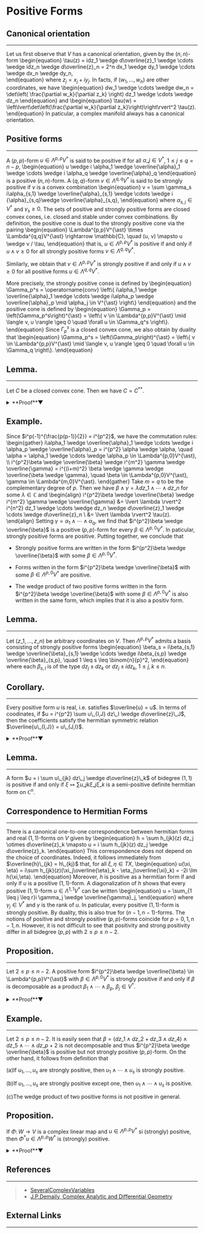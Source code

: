 <script type="text/javascript" async src="https://cdnjs.cloudflare.com/ajax/libs/mathjax/2.7.7/MathJax.js?config=TeX-MML-AM_CHTML">
</script>
<script type="text/x-mathjax-config">
 MathJax.Hub.Config({
 tex2jax: {
 inlineMath: [['$', '$'], ["\\(","\\)"] ],
 displayMath: [ ['$$','$$'], ["\\[","\\]"] ]
 }
 });
</script>

# Positive Forms
## Canonical orientation
***
Let us first observe that $V$ has a canonical orientation, given by the $(n,n)$-form 
\begin{equation}
    \tau(z) = idz\_1 \wedge d\overline{z}\_1 \wedge \cdots \wedge idz\_n \wedge d\overline{z}\_n
    = 2^n dx\_1 \wedge dy\_1 \wedge \cdots \wedge dx\_n \wedge dy\_n,    
\end{equation}
where $z_j = x_j + i y_j$. 
In facts, if $(w_1, \ldots, w_n)$ are other coordinates, we have 
\begin{equation}
    dw_1 \wedge \cdots \wedge dw_n 
    = \det\left( \frac{\partial w_k}{\partial z_k} \right) dz_1 \wedge \cdots \wedge dz_n
\end{equation}
and 
\begin{equation}
    \tau(w) = \left\lvert\det\left(\frac{\partial w_k}{\partial z_k}\right)\right\rvert^2 \tau(z). 
\end{equation}
In paticular, a complex manifold always has a canonical orientation.

## Positive forms
***
A $(p,p)$-form $u \in \Lambda^{p,p}V^{\ast}$ is said to be positive 
if for all $\alpha\_j \in V^{\ast}$, $1 \leq j \leq q = n - p$,
\begin{equation}
    u \wedge i \alpha\_1 \wedge \overline{\alpha}\_1 \wedge \cdots \wedge i \alpha\_q \wedge \overline{\alpha}\_q
\end{equation}
is a positive $(n,n)$-form.
A $(q,q)$-form $v \in \Lambda^{q,q}V^{\ast}$ is said to be strongly positive if $v$ is a convex combination
\begin{equation}
    v = \sum \gamma\_s i\alpha\_{s,1} \wedge \overline{\alpha}\_{s,1} \wedge \cdots \wedge i {\alpha}\_{s,q}\wedge \overline{\alpha}\_{s,q},
\end{equation}
where $\alpha_{s,j} \in V^{\ast}$ and $\gamma_s \geq 0$.
The sets of positive and strongly positive forms are closed convex cones, i.e. 
closed and stable under convex combinations.
By definition, the positive cone is dual to the strongly positive cone via the pairing
\begin{equation}
    \Lambda^{p,p}V^{\ast} \times \Lambda^{q,q}V^{\ast} \rightarrow \mathbb{C}, 
    \quad (u, v) \mapsto u \wedge v / \tau,
\end{equation}
that is, $u \in \Lambda^{p,p}V^{\ast}$ is positive 
if and only if $u \wedge v \geq 0$ for all strongly positive forms $v \in \Lambda^{q,q}V^{\ast}$.

Similarly, we obtain that $v \in \Lambda^{p,p}V^{\ast}$ is strongly positive 
if and only if $u \wedge v \geq 0$ for all positive forms $u \in \Lambda^{q,q}V^{\ast}$.

More precisely, the strongly positive conse is defined by 
\begin{equation}
    \Gamma_p^s = \operatorname{conv}
    \left\\\{ i\alpha_1 \wedge \overline{\alpha}_1 \wedge \cdots \wedge i\alpha_p \wedge \overline{\alpha}_p 
    \mid \alpha_j \in V^{\ast} \right\\\}
\end{equation}
and the positive cone is defined by 
\begin{equation}
    \Gamma_p = \left(\Gamma_p^s\right)^{\ast}
    = \left\\\{ v \in \Lambda^{p,p}V^{\ast} \mid \langle v, u \rangle \geq 0 \quad \forall u \in \Gamma_q^s \right\\\}.
\end{equation}
Since $\Gamma_p^s$ is a closed convex cone, we also obtain by duality that 
\begin{equation}
    \Gamma_p^s = \left(\Gamma_p\right)^{\ast} 
    = \left\\\{ v \in \Lambda^{p,p}V^{\ast} 
    \mid \langle v, u \rangle \geq 0 \quad \forall u \in \Gamma_q \right\\\}.
\end{equation}  

## Lemma.
***
Let $C$ be a closed convex cone.
Then we have $C = C^{\ast\ast}$.

<details><summary>**Proof**▼</summary><div>
    By definition, it follows that $C \subset C^{\ast\ast}$.
    For the other direction, we need to show 
    that any element not in $C$ has negative inner product with at least one element in $C^{\ast\ast}$.
    Suppose $x \notin C$, then by Farkas Lemma, 
    there exists a hyperplane which separates the point $x$ and the closed convex set $C$.
    Thus there exists $y$ such that $y^Tx < 0 \leq y^Tz$, $\forall z \in C$.
    This implies $y \in C^{\ast}$ and $x \notin C^{\ast\ast}$, which completes the proof.□
</div></details>

## Example.
Since $i^p(-1)^{\frac{p(p-1)}{2}} = i^{p^2}$, we have the commutation rules:
\begin{gather}
    i\alpha\_1 \wedge \overline{\alpha}\_1 \wedge \cdots \wedge i \alpha\_p \wedge \overline{\alpha}\_p 
    = i^{p^2} \alpha \wedge \alpha, 
    \quad \alpha = \alpha\_1 \wedge \cdots \wedge \alpha\_p \in \Lambda^{p,0}V^{\ast}, \\\\
    i^{p^2}\beta \wedge \overline{\beta} \wedge i^{m^2} \gamma \wedge \overline{\gamma}
    = i^{(i+m)^2} \beta \wedge \gamma \wedge \overline{\beta \wedge \gamma}, 
    \quad \beta \in \Lambda^{p,0}V^{\ast}, \gamma \in \Lambda^{m,0}V^{\ast}. 
\end{gather}
Take $m = q$ to be the complementary degree of $p$.
Then we have $\beta \wedge \gamma = \lambda dz\_1 \wedge \cdots \wedge dz\_n$ for some $\lambda \in \mathbb{C}$
and 
\begin{align}
    i^{p^2}\beta \wedge \overline{\beta} \wedge i^{m^2} \gamma \wedge \overline{\gamma}
    &= \lvert \lambda \rvert^2 i^{n^2} dz\_1 \wedge \cdots \wedge dz\_n \wedge d\overline{z}\_1 \wedge \cdots \wedge d\overline{z}\_n \\
    &= \lvert \lambda \rvert^2 \tau(z).
\end{align}
Setting $\gamma = \alpha_1 \wedge \cdots \wedge \alpha_q$, we find that 
$i^{p^2}\beta \wedge \overline{\beta}$ is a positive $(p,p)$-form for every $\beta \in \Lambda^{p,0}V^{\ast}$.
In paticular, strongly positive forms are positive.
Putting together, we conclude that 

* Strongly positive forms are written in the form $i^{p^2}\beta \wedge \overline{\beta}$ 
with some $\beta \in \Lambda^{p,0}V^{\ast}$.

* Forms written in the form  $i^{p^2}\beta \wedge \overline{\beta}$ 
with some $\beta \in \Lambda^{p,0}V^{\ast}$ are positive.

* The wedge product of two positive forms written in the form $i^{p^2}\beta \wedge \overline{\beta}$ 
with some $\beta \in \Lambda^{p,0}V^{\ast}$ is also written in the same form, 
which implies that it is also a positiv form.

## Lemma.
***
Let $(z\_1, \ldots, z\_n)$ be arbitrary coordinates on $V$.
Then $\Lambda^{p,p}V^{\ast}$ admits a basis consisting of strongly positive forms 
\begin{equation}
    \beta\_s  = i\beta\_{s,1} \wedge \overline{\beta}\_{s,1} \wedge \cdots \wedge i\beta\_{s,p} \wedge \overline{\beta}\_{s,p},
    \quad 1 \leq s \leq \binom{n}{p}^2,
\end{equation}
where each $\beta_{s,l}$ is of the type $dz_j \pm dz_k$ or $dz_j \pm i dz_k$, $1 \leq j, k \leq n$.

## Corollary.
***
Every positive form $u$ is real, i.e. satisfies $\overline{u} = u$.
In terms of coodinates, if $u = i^{p^2} \sum u\_{I,J} dz\_I \wedge d\overline{z}\_J$,
then the coefficients satisfy the hermitian symmetric relation $\overline{u\_{I,J}} = u\_{J,I}$.

<details><summary>**Proof**▼</summary><div>
    It is clear that every strongly positive $(q,q)$-form is real.
    By Lemma 1.4, these forms generate over $\mathbb{R}$ the  real elements of $\Lambda^{q,q}V^{\ast}$.
    Hence, if $u = i^{p^2}\sum u\_{I,J} dz\_I \wedge d\overline{z}\_J$ is positive, we obtain by duality that 
    \begin{align}
        \langle u, v \rangle \text{ is real}
        &amp;\Longleftrightarrow \langle u, v \rangle = \overline{\langle u, v \rangle} \\\\
        &amp;\Longleftrightarrow \langle u - \overline{u}, v \rangle = 0
    \end{align}
    for every real form $v \in \Lambda^{q,q}V^{\ast}$.
    By replacing $v$ with 
    $$i^{p^2}dz\_{I^c} \wedge d\overline{z}\_{J^c} + i^{p^2}dz\_{J^c} \wedge d\overline{z}\_{I^c}$$
    or  
    $$i^{p^2} \cdot idz\_{I^c} \wedge d\overline{z}\_{J^c} - i^{p^2} \cdot idz\_{J^c} \wedge d\overline{z}\_{I^c},$$
    we conclude that $\overline{u\_{I,J}} = u\_{J,I}$.□
</div></details>


## Lemma.
***
A form $u = i \sum u\_{jk} dz\_j \wedge d\overline{z}\_k$ of bidegree $(1,1)$ is positive 
if and only if $\xi \mapsto \sum u\_{jk} \xi\_j \xi\_k$ is a semi-positive definite hermitian form on $\mathbb{C}^n$.

## Correspondence to Hermitian Forms
***
There is a canonical one-to-one correspondence between hermitian forms and real $(1,1)$-forms on $V$ given by 
\begin{equation}
    h = \sum h\_{jk}(z) dz\_j \otimes d\overline{z}\_k \mapsto u = i \sum h\_{jk}(z) dz\_j \wedge d\overline{z}\_k.
\end{equation}
This correspondence does not depend on the choice of coordinates.
Indeed, it follows immediately from $\overline{h}\_{jk} = h\_{kj}$ that, for all $\xi, \eta \in TX$,
\begin{equation}
    u(\xi, \eta) = i\sum h\_{jk}(z)(\xi\_j\overline{\eta}\_k - \eta\_j\overline{\xi}\_k)
    = -2i \Im h(\xi,\eta).
\end{equation}
Moreover, $h$ is positive as a hermitian form if and only if $u$ is a positive $(1,1)$-form.
A diagonalization of $h$ shows that every positive $(1,1)$-form $u \in \Lambda^{1,1}V^{\ast}$ can be written 
\begin{equation}
    u = \sum_{1 \leq j \leq r}i \gamma_j \wedge \overline{\gamma}_j,
\end{equation}
where $\gamma_j \in V^{\ast}$ and $\gamma$ is the rank of $u$.
In paticular, every positive $(1,1)$-form is strongly positive.
By duality, this is also true for $(n-1, n-1)$-forms.
The notions of positive and strongly positive $(p,p)$-forms coincide for $p=0, 1, n-1, n$.
However, it is not difficult to see that 
positivity and strong positivity differ in all bidegree $(p,p)$ with $2 \leq p \leq n-2$.

## Proposition.
***
Let $2 \leq p \leq n-2$. 
A positive form $i^{p^2}\beta \wedge \overline{\beta} \in \Lambda^{p,p}V^{\ast}$ 
with $\beta \in \Lambda^{p,0}V^{\ast}$ is strongly positive if and only if 
$\beta$ is decomposable as a product $\beta_1 \wedge \cdots \wedge \beta_p$, $\beta_j \in V^{\ast}$.

<details><summary>**Proof**▼</summary><div>
    It is easily seen that $\beta \wedge \overline{\beta}$ is strongly positive if $\beta$ is decomposable.
    We will prove the other direction.
    Suppose that 
    \begin{equation}
        i^{p^2}\beta \wedge \overline{\beta} 
        = \sum_{1 \leq j \leq N} i^{p^2} \gamma_j \wedge \overline{\gamma}_j,
    \end{equation}
    where $\gamma_j \in V^{\ast}$ are all decomposable.
    Take $N$ minimal.
    The equality can be also written as an equality of hermitian forms 
    \begin{equation}
        \beta \otimes \overline{\beta} = \sum \gamma_j \otimes \overline{\gamma}_j
    \end{equation}
    if $\beta$ and $\gamma_j$ are seen as linear forms on $\Lambda^pV$.
    That is, in the similar way as the above argument, 
    $\beta \wedge \overline{\beta}$ is regarded as a hermitian form $\Lambda^pV$ by 
    $\beta \otimes \overline{\beta} \mapsto i \beta\wedge\overline{\beta}$.
    Note that the correspondence does not depend on the choice coordinates.
    Finally, we conclude that 
    \begin{equation}
        \beta \otimes \overline{\beta} = \sum \gamma_j \otimes \overline{\gamma}_j
    \end{equation}
    as hermitian forms on $\Lambda^pV$.
    The hermitian form $\beta \otimes \overline{\beta}$ has rank one 
    and we must have $N = 1$ and $\beta = \lambda \gamma_1$, which implies $\beta$ is decomposable.□
</div></details>


## Example.
***
Let $2 \leq p \leq n-2$.
It is easily seen that 
$\beta = (dz\_1 \wedge dz\_2 + dz\_3 \wedge dz\_4) \wedge dz\_5 \wedge \cdots \wedge dz\_{p+2}$ is not decomposable 
and thus $i^{p^2}\beta \wedge \overline{\beta}$ is positive but not strongly positive $(p,p)$-form.
On the other hand, it follows from definition that 

(a)If $u_1, \ldots, u_s$ are strongly positive, then $u_1 \wedge \cdots \wedge u_s$ is strongly positive.

(b)If $u_1, \ldots, u_s$ are strongly positive except one, then $u_1 \wedge \cdots \wedge u_s$ is positive.

(c)The wedge product of two positive forms is not positive in general.

## Proposition.
If $\Phi \colon W \rightarrow V$ is a complex linear map and $u \in \Lambda^{p,p}V^{\ast}$ si (strongly) positive,
then $\Phi^{\ast} u \in \Lambda^{p,p}W^{\ast}$ is (strongly) positive.
<details><summary>**Proof**▼</summary><div> 
    This follows from the commutativity of pull-back and wedge product.□
</div></details>

## References
***
>* [SeveralComplexVariables](/Complex%20Analysis/References/SeveralComplexVariables.pdf)
>* [J.P.Demaily, Complex Analytic and Differential Geometry](/Complex%20Analysis/References/agbook.pdf)

## External Links
***
